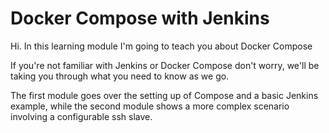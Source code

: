 # Docker Compose with Jenkins

Hi. In this learning module I'm going to teach you about Docker Compose

If you're not familiar with Jenkins or Docker Compose don't worry, we'll be taking you through what you need to know as we go.

The first module goes over the setting up of Compose and a basic Jenkins example, while the second module shows a more complex scenario involving a configurable ssh slave.
